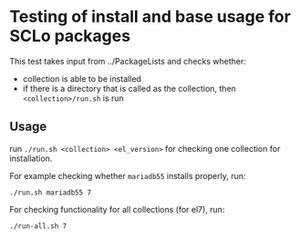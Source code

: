# Testing of install and base usage for SCLo packages

This test takes input from ../PackageLists and checks whether:

* collection is able to be installed
* if there is a directory that is called as the collection, then `<collection>/run.sh` is run

## Usage

run `./run.sh <collection> <el_version>` for checking one collection for installation.

For example checking whether `mariadb55` installs properly, run:

```
./run.sh mariadb55 7
```

For checking functionality for all collections (for el7), run:

```
./run-all.sh 7
```
